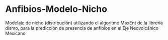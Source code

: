 # Anfibios-Modelo-Nicho
Modelaje de nicho (distribución) utilizando el algoritmo MaxEnt de la librería dismo, para la predicción de presencia de anfibios en el Eje Neovolcánico Mexicano
